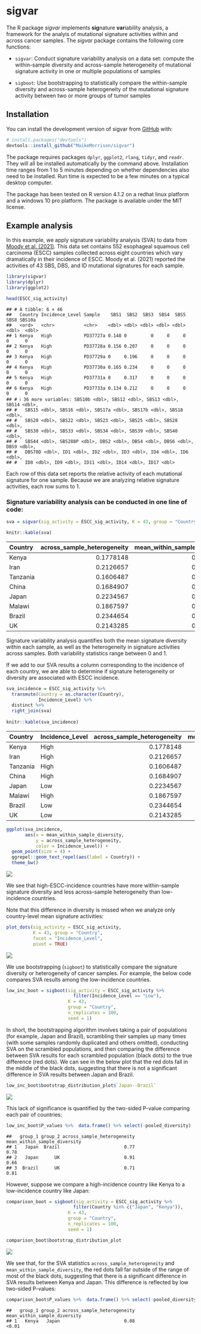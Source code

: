
<!-- README.md is generated from README.Rmd. Please edit that file -->

# sigvar

<!-- badges: start -->
<!-- badges: end -->

The R package *sigvar* implements **sig**nature **var**iability
analysis, a framework for the analyis of mutational signature activities
within and across cancer samples. The *sigvar* package contains the
following core functions:

- `sigvar`: Conduct signature variability analysis on a data set:
  compute the within-sample diversity and across-sample heterogeneity of
  mutational signature activity in one or multiple populations of
  samples

- `sigboot`: Use bootstrapping to statistically compare the
  within-sample diversity and across-sample heterogeneity of the
  mutational signature activity between two or more groups of tumor
  samples

<!-- *sigvar* also includes accessory functions for the visualization of mutational signature data, such as:  -->
<!-- * `plot_SBS_spectrum`: Plot the SBS mutational spectrum of one or more samples or mutational signatures -->
<!-- * `plot_dots`: Plot the mean mutational signature contributions of one or more groups of samples -->

## Installation

You can install the development version of sigvar from
[GitHub](https://github.com/MaikeMorrison/sigvar) with:

``` r
# install.packages("devtools")
devtools::install_github("MaikeMorrison/sigvar")
```

The package requires packages `dplyr`, `ggplot2`, `rlang`, `tidyr`, and
`readr`. They will all be installed automatically by the command above.
Installation time ranges from 1 to 5 minutes depending on whether
dependencies also need to be installed. Run time is expected to be a few
minutes on a typical desktop computer.

<!-- See vignettes for detailed examples of using sigvar on real datasets. -->

The package has been tested on R version 4.1.2 on a redhat linux
platform and a windows 10 pro platform. The package is available under
the MIT license.

<!-- ## Example -->
<!-- This is a basic example which shows you how to import results from SigProfiler and plot the signature attributions: -->
<!-- ```{r example} -->
<!-- library(sigvar) -->
<!-- SPfolder = system.file("extdata", "example_SigProfiler_results", package = "sigvar") -->
<!-- Qlist = import_SigProfiler(SPfolder) -->
<!-- plot_dots(Qlist[[1]]) -->
<!-- ``` -->

## Example analysis

In this example, we apply signature variability analysis (SVA) to data
from [Moody et
al. (2021)](https://www.nature.com/articles/s41588-021-00928-6). This
data set contains 552 esophageal squamous cell carcinoma (ESCC) samples
collected across eight countries which vary dramatically in their
incidence of ESCC. Moody et al. (2021) reported the activities of 43
SBS, DBS, and ID mutational signatures for each sample.

``` r
library(sigvar)
library(dplyr)
library(ggplot2)

head(ESCC_sig_activity)
```

    ## # A tibble: 6 × 46
    ##   Country Incidence_Level Sample    SBS1  SBS2  SBS3  SBS4  SBS5  SBS8 SBS10a
    ##   <ord>   <chr>           <chr>    <dbl> <dbl> <dbl> <dbl> <dbl> <dbl>  <dbl>
    ## 1 Kenya   High            PD37727a 0.148 0         0     0     0     0      0
    ## 2 Kenya   High            PD37728a 0.156 0.207     0     0     0     0      0
    ## 3 Kenya   High            PD37729a 0     0.196     0     0     0     0      0
    ## 4 Kenya   High            PD37730a 0.165 0.234     0     0     0     0      0
    ## 5 Kenya   High            PD37731a 0     0.317     0     0     0     0      0
    ## 6 Kenya   High            PD37733a 0.134 0.212     0     0     0     0      0
    ## # ℹ 36 more variables: SBS10b <dbl>, SBS12 <dbl>, SBS13 <dbl>, SBS14 <dbl>,
    ## #   SBS15 <dbl>, SBS16 <dbl>, SBS17a <dbl>, SBS17b <dbl>, SBS18 <dbl>,
    ## #   SBS20 <dbl>, SBS22 <dbl>, SBS23 <dbl>, SBS25 <dbl>, SBS28 <dbl>,
    ## #   SBS30 <dbl>, SBS33 <dbl>, SBS34 <dbl>, SBS39 <dbl>, SBS40 <dbl>,
    ## #   SBS44 <dbl>, SBS288P <dbl>, DBS2 <dbl>, DBS4 <dbl>, DBS6 <dbl>, DBS9 <dbl>,
    ## #   DBS78D <dbl>, ID1 <dbl>, ID2 <dbl>, ID3 <dbl>, ID4 <dbl>, ID6 <dbl>,
    ## #   ID8 <dbl>, ID9 <dbl>, ID11 <dbl>, ID14 <dbl>, ID17 <dbl>

Each row of this data set reports the relative activity of each
mutational signature for one sample. Because we are analyzing relative
signature activities, each row sums to 1.

### Signature variability analysis can be conducted in one line of code:

``` r
sva = sigvar(sig_activity = ESCC_sig_activity, K = 43, group = "Country")

knitr::kable(sva)
```

| Country  | across_sample_heterogeneity | mean_within_sample_diversity |
|:---------|----------------------------:|-----------------------------:|
| Kenya    |                   0.1778148 |                    0.7011235 |
| Iran     |                   0.2126657 |                    0.6705337 |
| Tanzania |                   0.1606487 |                    0.6976021 |
| China    |                   0.1684907 |                    0.6908129 |
| Japan    |                   0.2234567 |                    0.6525885 |
| Malawi   |                   0.1867597 |                    0.6813242 |
| Brazil   |                   0.2344654 |                    0.6446411 |
| UK       |                   0.2143285 |                    0.6335159 |

Signature variability analysis quantifies both the mean signature
diversity within each sample, as well as the heterogeneity in signature
activities across samples. Both variability statistics range between 0
and 1.

If we add to our SVA results a column corresponding to the incidence of
each country, we are able to determine if signature heterogeneity or
diversity are associated with ESCC incidence.

``` r
sva_incidence = ESCC_sig_activity %>% 
  transmute(Country = as.character(Country), 
            Incidence_Level) %>%
  distinct %>%
  right_join(sva)
  
knitr::kable(sva_incidence)
```

| Country  | Incidence_Level | across_sample_heterogeneity | mean_within_sample_diversity |
|:---------|:----------------|----------------------------:|-----------------------------:|
| Kenya    | High            |                   0.1778148 |                    0.7011235 |
| Iran     | High            |                   0.2126657 |                    0.6705337 |
| Tanzania | High            |                   0.1606487 |                    0.6976021 |
| China    | High            |                   0.1684907 |                    0.6908129 |
| Japan    | Low             |                   0.2234567 |                    0.6525885 |
| Malawi   | High            |                   0.1867597 |                    0.6813242 |
| Brazil   | Low             |                   0.2344654 |                    0.6446411 |
| UK       | Low             |                   0.2143285 |                    0.6335159 |

``` r
ggplot(sva_incidence,
       aes(x = mean_within_sample_diversity, 
           y = across_sample_heterogeneity, 
           color = Incidence_Level)) + 
  geom_point(size = 4) +
  ggrepel::geom_text_repel(aes(label = Country)) +
  theme_bw()
```

![](README_files/figure-gfm/unnamed-chunk-5-1.png)<!-- -->

We see that high-ESCC-incidence countries have more within-sample
signature diversity and less across-sample heterogeneity than
low-incidence countries.

<!-- ```{r} -->
<!-- sva_incidence %>%  -->
<!--   tidyr::pivot_longer(cols = c(across_sample_heterogeneity, mean_within_sample_diversity), -->
<!--                       names_to = "Variability_statistic") %>% -->
<!-- ggplot(aes(x = Incidence_Level, y = value, fill = Incidence_Level)) +  -->
<!--   geom_violin(color = NA, alpha = 0.75) + -->
<!--   ggbeeswarm::geom_beeswarm() + -->
<!--   ggpubr::stat_compare_means(method = "t.test") +  -->
<!--   facet_wrap(~ Variability_statistic, scales = "free") + -->
<!--   theme_bw() -->
<!-- ``` -->

Note that this difference in diversity is missed when we analyze only
country-level mean signature activities:

``` r
plot_dots(sig_activity = ESCC_sig_activity, 
          K = 43, group = "Country", 
          facet = "Incidence_Level", 
          pivot = TRUE)
```

![](README_files/figure-gfm/unnamed-chunk-6-1.png)<!-- -->

We use bootstrapping (`sigboot`) to statistically compare the signature
diversity or heterogeneity of cancer samples. For example, the below
code compares SVA results among the low-incidence countries.

``` r
low_inc_boot = sigboot(sig_activity = ESCC_sig_activity %>% 
                         filter(Incidence_Level == "Low"),
                       K = 43, 
                       group = "Country",
                       n_replicates = 100, 
                       seed = 1)
```

In short, the bootstrapping algorithm involves taking a pair of
populations (for example, Japan and Brazil), scrambling their samples up
many times (with some samples randomly duplicated and others omitted),
conducting SVA on the scrambled populations, and then comparing the
difference between SVA results for each scrambled population (black
dots) to the true difference (red dots). We can see in the below plot
that the red dots fall in the middle of the black dots, suggesting that
there is not a significant difference in SVA results between Japan and
Brazil.

``` r
low_inc_boot$bootstrap_distribution_plot$`Japan--Brazil`
```

![](README_files/figure-gfm/unnamed-chunk-8-1.png)<!-- -->

This lack of significance is quantified by the two-sided P-value
comparing each pair of countries:

``` r
low_inc_boot$P_values %>%  data.frame() %>% select(-pooled_diversity)
```

    ##   group_1 group_2 across_sample_heterogeneity mean_within_sample_diversity
    ## 1   Japan  Brazil                        0.77                         0.78
    ## 2   Japan      UK                        0.91                         0.66
    ## 3  Brazil      UK                        0.71                         0.81

However, suppose we compare a high-incidence country like Kenya to a
low-incidence country like Japan:

``` r
comparison_boot = sigboot(sig_activity = ESCC_sig_activity %>% 
                         filter(Country %in% c("Japan", "Kenya")),
                       K = 43, 
                       group = "Country",
                       n_replicates = 100, 
                       seed = 1)

comparison_boot$bootstrap_distribution_plot
```

![](README_files/figure-gfm/unnamed-chunk-10-1.png)<!-- -->

We see that, for the SVA statistics `across_sample_heterogeneity` and
`mean_within_sample_diversity`, the red dots fall far outside of the
range of most of the black dots, suggesting that there is a significant
difference in SVA results between Kenya and Japan. This difference is
reflected by low two-sided P-values:

``` r
comparison_boot$P_values %>%  data.frame() %>% select(-pooled_diversity)
```

    ##   group_1 group_2 across_sample_heterogeneity mean_within_sample_diversity
    ## 1   Kenya   Japan                        0.08                        <0.01
